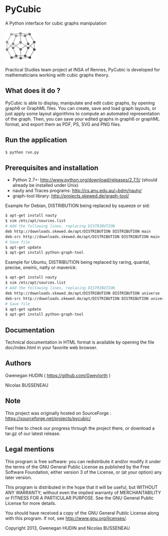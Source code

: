 PyCubic
=======

A Python interface for cubic graphs manipulation

<img src="PyCubicIcon.png" />

Practical Studies team project at INSA of Rennes, PyCubic is developed for mathematicians working with cubic graphs theory.

What does it do ?
-----------------
PyCubic is able to display, manipulate and edit cubic graphs, by opening graph6 or GraphML files.
You can create, save and load graph layouts, or just apply some layout algorithms to compute an automated representation of the graph.
Then, you can save your edited graphs in graph6 or graphML format, and export them as PDF, PS, SVG and PNG files.


Run the application
-------------------
```sh
$ python run.py
```

    
Prerequisites and installation
------------------------------
* Python 2.7+: http://www.python.org/download/releases/2.7.5/ (should already be installed under Unix)
* nauty and Traces programs: http://cs.anu.edu.au/~bdm/nauty/
* graph-tool library: http://projects.skewed.de/graph-tool/
    
Example for Debian, DISTRIBUTION being replaced by squeeze or sid:
```sh
$ apt-get install nauty
$ vim /etc/apt/sources.list
# Add the following lines, replacing DISTRIBUTION
deb http://downloads.skewed.de/apt/DISTRIBUTION DISTRIBUTION main
deb-src http://downloads.skewed.de/apt/DISTRIBUTION DISTRIBUTION main
# Save file
$ apt-get update
$ apt-get install python-graph-tool
```
    
Example for Ubuntu, DISTRIBUTION being replaced by raring, quantal, precise, oneiric, natty or maverick:
```sh
$ apt-get install nauty
$ vim /etc/apt/sources.list
# Add the following lines, replacing DISTRIBUTION
deb http://downloads.skewed.de/apt/DISTRIBUTION DISTRIBUTION universe
deb-src http://downloads.skewed.de/apt/DISTRIBUTION DISTRIBUTION universe
# Save file
$ apt-get update
$ apt-get install python-graph-tool
```
  
Documentation
-------------
Technical documentation in HTML format is available by opening the file doc/index.html in your favorite web browser.


Authors
-------
Gwenegan HUDIN ( https://github.com/Gweylorth )

Nicolas BUSSENEAU

Note
----
This project was originally hosted on SourceForge : https://sourceforge.net/projects/pycubic/

Feel free to check our progress through the project there, or download a tar.gz of our latest release.


Legal mentions
--------------
This program is free software: you can redistribute it and/or modify it under the terms of the GNU General Public License as published by the Free Software Foundation, either version 3 of the License, or (at your option) any later version.

This program is distributed in the hope that it will be useful, but WITHOUT ANY WARRANTY; without even the implied warranty of MERCHANTABILITY or FITNESS FOR A PARTICULAR PURPOSE.  See the GNU General Public License for more details.

You should have received a copy of the GNU General Public License along with this program. If not, see <http://www.gnu.org/licenses/>.

Copyright 2013, Gwenegan HUDIN and Nicolas BUSSENEAU
